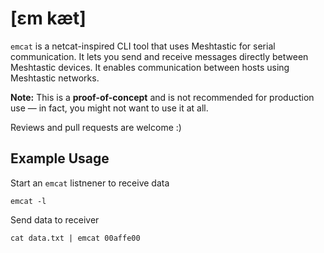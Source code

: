 # [ɛm kæt]

`emcat` is a netcat-inspired CLI tool that uses Meshtastic for serial communication.
It lets you send and receive messages directly between Meshtastic devices.
It enables communication between hosts using Meshtastic networks.

**Note:** This is a **proof-of-concept** and is not recommended for production use — in fact, you might not want to use it at all. 

Reviews and pull requests are welcome :)

## Example Usage

Start an `emcat` listnener to receive data

```
emcat -l
```

Send data to receiver

```
cat data.txt | emcat 00affe00
```
